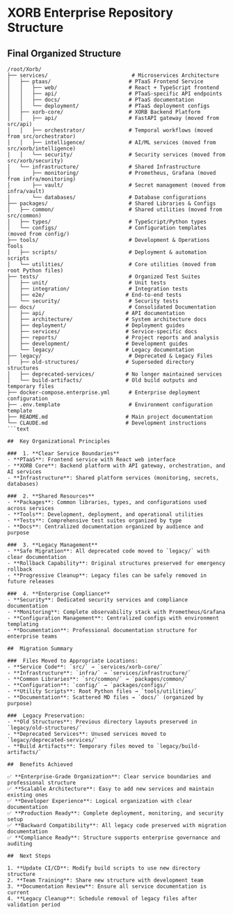 # XORB Enterprise Repository Structure

##  Final Organized Structure

```text
/root/Xorb/
├── services/                           # Microservices Architecture
│   ├── ptaas/                         # PTaaS Frontend Service
│   │   ├── web/                       # React + TypeScript frontend
│   │   ├── api/                       # PTaaS-specific API endpoints
│   │   ├── docs/                      # PTaaS documentation
│   │   └── deployment/                # PTaaS deployment configs
│   ├── xorb-core/                     # XORB Backend Platform
│   │   ├── api/                       # FastAPI gateway (moved from src/api)
│   │   ├── orchestrator/              # Temporal workflows (moved from src/orchestrator)
│   │   ├── intelligence/              # AI/ML services (moved from src/xorb/intelligence)
│   │   └── security/                  # Security services (moved from src/xorb/security)
│   └── infrastructure/                # Shared Infrastructure
│       ├── monitoring/                # Prometheus, Grafana (moved from infra/monitoring)
│       ├── vault/                     # Secret management (moved from infra/vault)
│       └── databases/                 # Database configurations
├── packages/                          # Shared Libraries & Configs
│   ├── common/                        # Shared utilities (moved from src/common)
│   ├── types/                         # TypeScript/Python types
│   └── configs/                       # Configuration templates (moved from config/)
├── tools/                             # Development & Operations Tools
│   ├── scripts/                       # Deployment & automation scripts
│   └── utilities/                     # Core utilities (moved from root Python files)
├── tests/                             # Organized Test Suites
│   ├── unit/                          # Unit tests
│   ├── integration/                   # Integration tests
│   ├── e2e/                          # End-to-end tests
│   └── security/                      # Security tests
├── docs/                              # Consolidated Documentation
│   ├── api/                          # API documentation
│   ├── architecture/                 # System architecture docs
│   ├── deployment/                   # Deployment guides
│   ├── services/                     # Service-specific docs
│   ├── reports/                      # Project reports and analysis
│   ├── development/                  # Development guides
│   └── legacy/                       # Legacy documentation
├── legacy/                            # Deprecated & Legacy Files
│   ├── old-structures/               # Superseded directory structures
│   ├── deprecated-services/          # No longer maintained services
│   └── build-artifacts/              # Old build outputs and temporary files
├── docker-compose.enterprise.yml      # Enterprise deployment configuration
├── .env.template                      # Environment configuration template
├── README.md                         # Main project documentation
└── CLAUDE.md                         # Development instructions
```text

##  Key Organizational Principles

###  1. **Clear Service Boundaries**
- **PTaaS**: Frontend service with React web interface
- **XORB Core**: Backend platform with API gateway, orchestration, and AI services
- **Infrastructure**: Shared platform services (monitoring, secrets, databases)

###  2. **Shared Resources**
- **Packages**: Common libraries, types, and configurations used across services
- **Tools**: Development, deployment, and operational utilities
- **Tests**: Comprehensive test suites organized by type
- **Docs**: Centralized documentation organized by audience and purpose

###  3. **Legacy Management**
- **Safe Migration**: All deprecated code moved to `legacy/` with clear documentation
- **Rollback Capability**: Original structures preserved for emergency rollback
- **Progressive Cleanup**: Legacy files can be safely removed in future releases

###  4. **Enterprise Compliance**
- **Security**: Dedicated security services and compliance documentation
- **Monitoring**: Complete observability stack with Prometheus/Grafana
- **Configuration Management**: Centralized configs with environment templating
- **Documentation**: Professional documentation structure for enterprise teams

##  Migration Summary

###  Files Moved to Appropriate Locations:
- **Service Code**: `src/` → `services/xorb-core/`
- **Infrastructure**: `infra/` → `services/infrastructure/`
- **Common Libraries**: `src/common/` → `packages/common/`
- **Configuration**: `config/` → `packages/configs/`
- **Utility Scripts**: Root Python files → `tools/utilities/`
- **Documentation**: Scattered MD files → `docs/` (organized by purpose)

###  Legacy Preservation:
- **Old Structures**: Previous directory layouts preserved in `legacy/old-structures/`
- **Deprecated Services**: Unused services moved to `legacy/deprecated-services/`
- **Build Artifacts**: Temporary files moved to `legacy/build-artifacts/`

##  Benefits Achieved

✅ **Enterprise-Grade Organization**: Clear service boundaries and professional structure
✅ **Scalable Architecture**: Easy to add new services and maintain existing ones
✅ **Developer Experience**: Logical organization with clear documentation
✅ **Production Ready**: Complete deployment, monitoring, and security setup
✅ **Backward Compatibility**: All legacy code preserved with migration documentation
✅ **Compliance Ready**: Structure supports enterprise governance and auditing

##  Next Steps

1. **Update CI/CD**: Modify build scripts to use new directory structure
2. **Team Training**: Share new structure with development team
3. **Documentation Review**: Ensure all service documentation is current
4. **Legacy Cleanup**: Schedule removal of legacy files after validation period